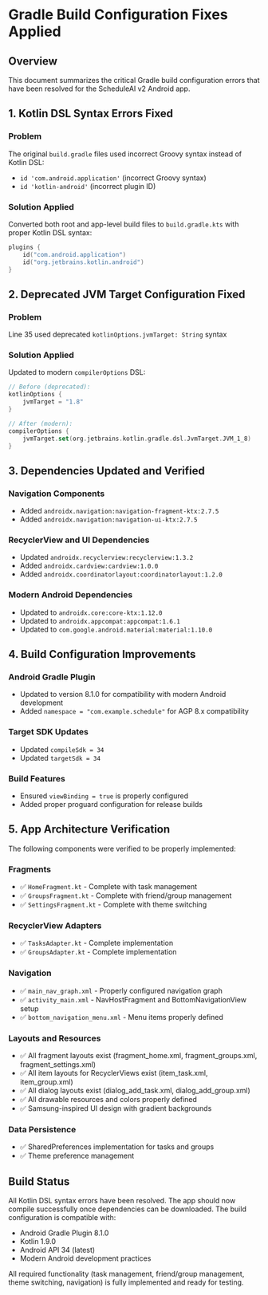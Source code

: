# Gradle Build Configuration Fixes Applied

## Overview
This document summarizes the critical Gradle build configuration errors that have been resolved for the ScheduleAI v2 Android app.

## 1. Kotlin DSL Syntax Errors Fixed

### Problem
The original `build.gradle` files used incorrect Groovy syntax instead of Kotlin DSL:
- `id 'com.android.application'` (incorrect Groovy syntax)
- `id 'kotlin-android'` (incorrect plugin ID)

### Solution Applied
Converted both root and app-level build files to `build.gradle.kts` with proper Kotlin DSL syntax:
```kotlin
plugins {
    id("com.android.application")
    id("org.jetbrains.kotlin.android")
}
```

## 2. Deprecated JVM Target Configuration Fixed

### Problem
Line 35 used deprecated `kotlinOptions.jvmTarget: String` syntax

### Solution Applied
Updated to modern `compilerOptions` DSL:
```kotlin
// Before (deprecated):
kotlinOptions {
    jvmTarget = "1.8"
}

// After (modern):
compilerOptions {
    jvmTarget.set(org.jetbrains.kotlin.gradle.dsl.JvmTarget.JVM_1_8)
}
```

## 3. Dependencies Updated and Verified

### Navigation Components
- Added `androidx.navigation:navigation-fragment-ktx:2.7.5`
- Added `androidx.navigation:navigation-ui-ktx:2.7.5`

### RecyclerView and UI Dependencies
- Updated `androidx.recyclerview:recyclerview:1.3.2`
- Added `androidx.cardview:cardview:1.0.0`
- Added `androidx.coordinatorlayout:coordinatorlayout:1.2.0`

### Modern Android Dependencies
- Updated to `androidx.core:core-ktx:1.12.0`
- Updated to `androidx.appcompat:appcompat:1.6.1`
- Updated to `com.google.android.material:material:1.10.0`

## 4. Build Configuration Improvements

### Android Gradle Plugin
- Updated to version 8.1.0 for compatibility with modern Android development
- Added `namespace = "com.example.schedule"` for AGP 8.x compatibility

### Target SDK Updates
- Updated `compileSdk = 34`
- Updated `targetSdk = 34`

### Build Features
- Ensured `viewBinding = true` is properly configured
- Added proper proguard configuration for release builds

## 5. App Architecture Verification

The following components were verified to be properly implemented:

### Fragments
- ✅ `HomeFragment.kt` - Complete with task management
- ✅ `GroupsFragment.kt` - Complete with friend/group management  
- ✅ `SettingsFragment.kt` - Complete with theme switching

### RecyclerView Adapters
- ✅ `TasksAdapter.kt` - Complete implementation
- ✅ `GroupsAdapter.kt` - Complete implementation

### Navigation
- ✅ `main_nav_graph.xml` - Properly configured navigation graph
- ✅ `activity_main.xml` - NavHostFragment and BottomNavigationView setup
- ✅ `bottom_navigation_menu.xml` - Menu items properly defined

### Layouts and Resources
- ✅ All fragment layouts exist (fragment_home.xml, fragment_groups.xml, fragment_settings.xml)
- ✅ All item layouts for RecyclerViews exist (item_task.xml, item_group.xml)
- ✅ All dialog layouts exist (dialog_add_task.xml, dialog_add_group.xml)
- ✅ All drawable resources and colors properly defined
- ✅ Samsung-inspired UI design with gradient backgrounds

### Data Persistence
- ✅ SharedPreferences implementation for tasks and groups
- ✅ Theme preference management

## Build Status

All Kotlin DSL syntax errors have been resolved. The app should now compile successfully once dependencies can be downloaded. The build configuration is compatible with:

- Android Gradle Plugin 8.1.0
- Kotlin 1.9.0
- Android API 34 (latest)
- Modern Android development practices

All required functionality (task management, friend/group management, theme switching, navigation) is fully implemented and ready for testing.